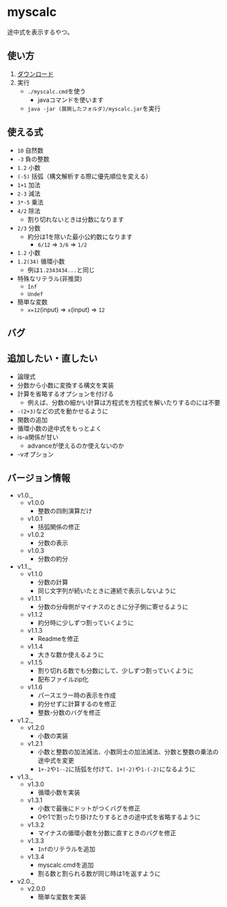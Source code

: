 
myscalc
===

途中式を表示するやつ。

使い方
---
1. [ダウンロード](https://github.com/soukouki/myscalc/releases/latest/)
2. 実行
	- `./myscalc.cmd`を使う
		- javaコマンドを使います
	- `java -jar (展開したフォルダ)/myscalc.jar`を実行

使える式
---

- `10` 自然数
- `-3` 負の整数
- `1.2` 小数
- `(-5)` 括弧（構文解析する際に優先順位を変える）
- `1+1` 加法
- `2-3` 減法
- `3*-5` 乗法
- `4/2` 除法
	- 割り切れないときは分数になります
- `2/3` 分数
	- 約分は1を除いた最小公約数になります
		- `6/12` => `3/6` => `1/2`
- `1.2` 小数
- `1.2(34)` 循環小数
	- 例は`1.2343434...`と同じ
- 特殊なリテラル(非推奨)
	- `Inf`
	- `Undef`
- 簡単な変数
	- `x=12`(input) => `x`(input) => `12`

バグ
---

追加したい・直したい
---

- 論理式
- 分数から小数に変換する構文を実装
- 計算を省略するオプションを付ける
	- 例えば、分数の細かい計算は方程式を方程式を解いたりするのには不要
- `-(2+3)`などの式を動かせるように
- 関数の追加
- 循環小数の途中式をもっとよく
- is-a関係が甘い
	- advanceが使えるのか使えないのか
- -vオプション

バージョン情報
---

- v1.0._
	- v1.0.0
		- 整数の四則演算だけ
	- v1.0.1
		- 括弧関係の修正
	- v1.0.2
		- 分数の表示
	- v1.0.3
		- 分数の約分
- v1.1._
	- v1.1.0
		- 分数の計算
		- 同じ文字列が続いたときに連続で表示しないように
	- v1.1.1
		- 分数の分母側がマイナスのときに分子側に寄せるように
	- v1.1.2
		- 約分時に少しずつ割っていくように
	- v1.1.3
		- Readmeを修正
	- v1.1.4
		- 大きな数か使えるように
	- v1.1.5
		- 割り切れる数でも分数にして、少しずつ割っていくように
		- 配布ファイルzip化
	- v1.1.6
		- パースエラー時の表示を作成
		- 約分せずに計算するのを修正
		- 整数-分数のバグを修正
- v1.2._
	- v1.2.0
		- 小数の実装
	- v1.2.1
		- 小数と整数の加法減法、小数同士の加法減法、分数と整数の乗法の途中式を変更
		- `1+-2`や`1--2`に括弧を付けて、`1+(-2)`や`1-(-2)`になるように
- v1.3._
	- v1.3.0
		- 循環小数を実装
	- v1.3.1
		- 小数で最後にドットがつくバグを修正
		- 0や1で割ったり掛けたりするときの途中式を省略するように
	- v1.3.2
		- マイナスの循環小数を分数に直すときのバグを修正
	- v1.3.3
		- `Inf`のリテラルを追加
	- v1.3.4
		- myscalc.cmdを追加
		- 割る数と割られる数が同じ時は1を返すように
- v2.0._
	- v2.0.0
		- 簡単な変数を実装
